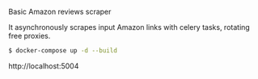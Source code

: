 Basic Amazon reviews scraper

It asynchronously scrapes input Amazon links with celery tasks, rotating free proxies.

```sh
$ docker-compose up -d --build
```

http://localhost:5004